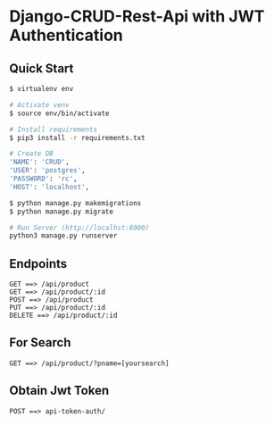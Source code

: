 # Django-CRUD-Rest-Api with JWT Authentication

## Quick Start

``` bash
$ virtualenv env

# Activate venv
$ source env/bin/activate

# Install requirements
$ pip3 install -r requirements.txt

# Create DB
'NAME': 'CRUD',
'USER': 'postgres',
'PASSWORD': 'rc',
'HOST': 'localhost',

$ python manage.py makemigrations
$ python manage.py migrate

# Run Server (http://localhst:8000)
python3 manage.py runserver
```

## Endpoints
```
GET ==> /api/product
GET ==> /api/product/:id
POST ==> /api/product
PUT ==> /api/product/:id
DELETE ==> /api/product/:id
```
## For Search

```
GET ==> /api/product/?pname=[yoursearch]
```

## Obtain Jwt Token
```
POST ==> api-token-auth/
```
